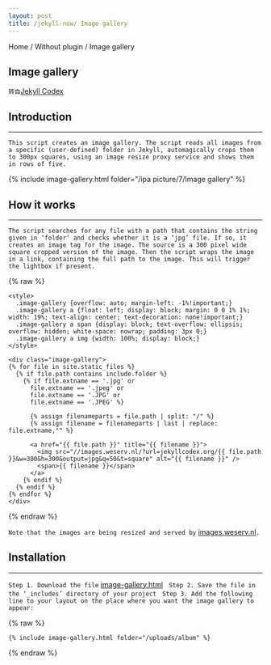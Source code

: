 ```yaml
---
layout: post
title: /jekyll-now/ Image gallery
---
```


Home / Without plugin / Image gallery

## Image gallery ##

`转自`[Jekyll Codex](https://jekyllcodex.org/without-plugin/image-gallery/#)

## Introduction ##
----

`This script creates an image gallery. The script reads all images from a specific (user-defined) folder in Jekyll, automagically crops them to 300px squares, using an image resize proxy service and shows them in rows of five.`

{% include image-gallery.html folder="/ipa picture/7/Image gallery" %}

## How it works ##
----

`The script searches for any file with a path that contains the string given in ‘folder’ and checks whether it is a ‘jpg’ file. If so, it creates an image tag for the image. The source is a 300 pixel wide square cropped version of the image. Then the script wraps the image in a link, containing the full path to the image. This will trigger the lightbox if present.`

{% raw %}

```liquid
<style>
  .image-gallery {overflow: auto; margin-left: -1%!important;}
  .image-gallery a {float: left; display: block; margin: 0 0 1% 1%; width: 19%; text-align: center; text-decoration: none!important;}
  .image-gallery a span {display: block; text-overflow: ellipsis; overflow: hidden; white-space: nowrap; padding: 3px 0;}
  .image-gallery a img {width: 100%; display: block;}
</style>

<div class="image-gallery">
{% for file in site.static_files %}
  {% if file.path contains include.folder %}
    {% if file.extname == '.jpg' or 
      file.extname == '.jpeg' or 
      file.extname == '.JPG' or 
      file.extname == '.JPEG' %}

      {% assign filenameparts = file.path | split: "/" %}
      {% assign filename = filenameparts | last | replace: file.extname,"" %}

      <a href="{{ file.path }}" title="{{ filename }}">
        <img src="//images.weserv.nl/?url=jekyllcodex.org/{{ file.path }}&w=300&h=300&output=jpg&q=50&t=square" alt="{{ filename }}" />
        <span>{{ filename }}</span>
      </a>
    {% endif %}
  {% endif %}
{% endfor %}
</div>
```

{% endraw %}

`Note that the images are being resized and served by` [images.weserv.nl](https://images.weserv.nl/)`.`

## Installation ##
----

`Step 1. Download the file` [image-gallery.html](https://raw.githubusercontent.com/jhvanderschee/jekyllcodex/gh-pages/_includes/image-gallery.html)
&nbsp;
`Step 2. Save the file in the ‘_includes’ directory of your project`
&nbsp;
`Step 3. Add the following line to your layout on the place where you want the image gallery to appear:`

{% raw %}

```liquid
{% include image-gallery.html folder="/uploads/album" %}
```

{% endraw %}
